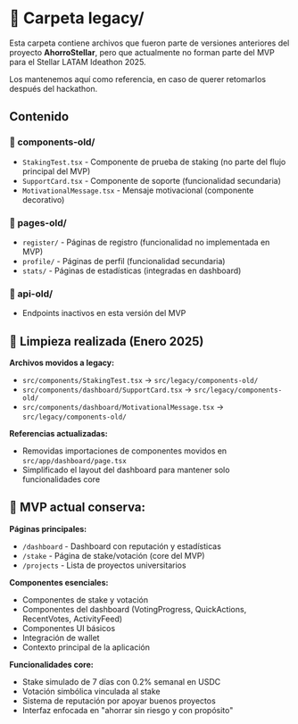# 📁 Carpeta legacy/

Esta carpeta contiene archivos que fueron parte de versiones anteriores del proyecto **AhorroStellar**, pero que actualmente no forman parte del MVP para el Stellar LATAM Ideathon 2025.

Los mantenemos aquí como referencia, en caso de querer retomarlos después del hackathon.

## Contenido

### 📁 components-old/
- `StakingTest.tsx` - Componente de prueba de staking (no parte del flujo principal del MVP)
- `SupportCard.tsx` - Componente de soporte (funcionalidad secundaria)
- `MotivationalMessage.tsx` - Mensaje motivacional (componente decorativo)

### 📁 pages-old/
- `register/` - Páginas de registro (funcionalidad no implementada en MVP)
- `profile/` - Páginas de perfil (funcionalidad secundaria)
- `stats/` - Páginas de estadísticas (integradas en dashboard)

### 📁 api-old/
- Endpoints inactivos en esta versión del MVP

## 🧹 Limpieza realizada (Enero 2025)

**Archivos movidos a legacy:**
- `src/components/StakingTest.tsx` → `src/legacy/components-old/`
- `src/components/dashboard/SupportCard.tsx` → `src/legacy/components-old/`
- `src/components/dashboard/MotivationalMessage.tsx` → `src/legacy/components-old/`

**Referencias actualizadas:**
- Removidas importaciones de componentes movidos en `src/app/dashboard/page.tsx`
- Simplificado el layout del dashboard para mantener solo funcionalidades core

## 🎯 MVP actual conserva:

**Páginas principales:**
- `/dashboard` - Dashboard con reputación y estadísticas
- `/stake` - Página de stake/votación (core del MVP)
- `/projects` - Lista de proyectos universitarios

**Componentes esenciales:**
- Componentes de stake y votación
- Componentes del dashboard (VotingProgress, QuickActions, RecentVotes, ActivityFeed)
- Componentes UI básicos
- Integración de wallet
- Contexto principal de la aplicación

**Funcionalidades core:**
- Stake simulado de 7 días con 0.2% semanal en USDC
- Votación simbólica vinculada al stake
- Sistema de reputación por apoyar buenos proyectos
- Interfaz enfocada en "ahorrar sin riesgo y con propósito"
